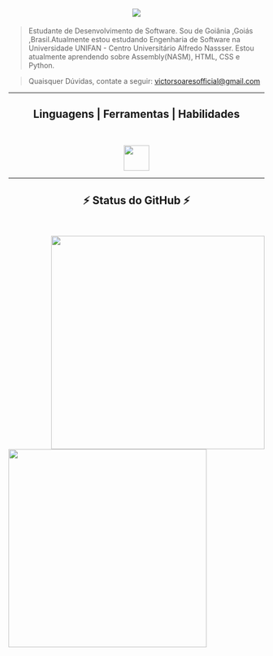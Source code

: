 <h1 align="center">
  <a href="https://git.io/typing-svg">
    <img src="https://readme-typing-svg.herokuapp.com/?lines=Oi,+Tudo+Certo?!+👋;Prazer+Victor+Hugo;Seja+Bem-Vindo+ao+Perfil!&center=true&size=30">
  </a>
</h1>

<p align="center">
  
> Estudante de Desenvolvimento de Software. Sou de Goiânia ,Goiás ,Brasil.Atualmente estou estudando Engenharia de Software na Universidade UNIFAN - Centro Universitário Alfredo Nassser. Estou atualmente aprendendo sobre Assembly(NASM), HTML, CSS e Python.

> Quaisquer Dúvidas, contate a seguir: <a href="email:victorsoaresofficial@gmail.com">victorsoaresofficial@gmail.com</a>
</p>

<hr>
<h2 align="center"> Linguagens | Ferramentas | Habilidades </h2>
<br>
<p align="center">
<a href="https://go-skill-icons.vercel.app/">
<img align="center" height="50" widht="50" src="https://go-skill-icons.vercel.app/api/icons?i=windows,vscode,bash,git,github,latex,java,assembly,figma&theme=light" />    
</a>
</p>
<hr>

<h2 align="center">⚡ Status do GitHub ⚡</h2>
<br>
<p align=center>
    <a href="https://github.com/anuraghazra/github-readme-stats" title="Go to Source">
      <img align="right" width=420 src="https://github-readme-stats.vercel.app/api/top-langs/?username=victorhugosoarescastro1&hide=c%23,powershell,Mathematica,Ruby,Objective-C,Objective-C%2b%2b,Cuda&title_color=61dafb&text_color=ffffff&icon_color=61dafb&bg_color=20232a&langs_count=8&layout=compact&border_color=61dafb&hide_border=true&size_weight=0.5&count_weight=0.5" />
      <img align="left" width=390 src="https://github-readme-stats.vercel.app/api?username=victorhugosoarescastro1&show_icons=true&theme=react&border_color=61dafb&hide_border=true" />
    </a>
  </div>
  <br><br><br><br><br><br><br><br><br>
   
